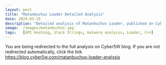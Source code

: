 ```yaml
---
layout: post
title: "Matanbuchus Loader Detailed Analysis"
date: 2024-03-15
description: "Detailed analysis of Matanbuchus Loader, published on Cyber5W blog."
image:  /images/matanbuchus.jpg'
tags:   [API Hashing, Stack Strings, malware analysis, Loader, C++]
---
```


<html>
  <head>
    <meta http-equiv="refresh" content="3; url=https://blog.cyber5w.com/matanbuchus-loader-analysis">
  </head>
  <body>
    <p>You are being redirected to the full analysis on Cyber5W blog. If you are not redirected automatically, click the link <a href="https://blog.cyber5w.com/matanbuchus-loader-analysis" target="_blank" rel="noopener noreferrer">https://blog.cyber5w.com/matanbuchus-loader-analysis</a></p>
  </body>
</html>
